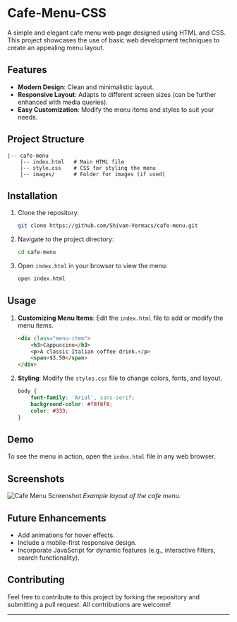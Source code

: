 # Cafe-Menu-CSS

A simple and elegant cafe menu web page designed using HTML and CSS. This project showcases the use of basic web development techniques to create an appealing menu layout.

## Features
- **Modern Design**: Clean and minimalistic layout.
- **Responsive Layout**: Adapts to different screen sizes (can be further enhanced with media queries).
- **Easy Customization**: Modify the menu items and styles to suit your needs.

## Project Structure
```
|-- cafe-menu
    |-- index.html   # Main HTML file
    |-- style.css    # CSS for styling the menu
    |-- images/      # Folder for images (if used)
```

## Installation
1. Clone the repository:
   ```bash
   git clone https://github.com/Shivam-Vermacs/cafe-menu.git
   ```

2. Navigate to the project directory:
   ```bash
   cd cafe-menu
   ```

3. Open `index.html` in your browser to view the menu:
   ```bash
   open index.html
   ```

## Usage
1. **Customizing Menu Items**: Edit the `index.html` file to add or modify the menu items.
   ```html
   <div class="menu-item">
       <h3>Cappuccino</h3>
       <p>A classic Italian coffee drink.</p>
       <span>$3.50</span>
   </div>
   ```

2. **Styling**: Modify the `styles.css` file to change colors, fonts, and layout.
   ```css
   body {
       font-family: 'Arial', sans-serif;
       background-color: #f8f8f8;
       color: #333;
   }
   ```

## Demo
To see the menu in action, open the `index.html` file in any web browser.

## Screenshots
![Cafe Menu Screenshot](images/demo.png)
*Example layout of the cafe menu.*

## Future Enhancements
- Add animations for hover effects.
- Include a mobile-first responsive design.
- Incorporate JavaScript for dynamic features (e.g., interactive filters, search functionality).

## Contributing
Feel free to contribute to this project by forking the repository and submitting a pull request. All contributions are welcome!

---
